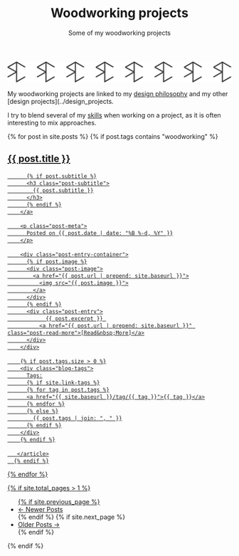﻿---
layout: page
title: Woodworking projects
subtitle: Some of my woodworking projects
---
![estampille rc](/img/logo/logo_rc_export.svg)

My woodworking projects are linked to my [design philosophy](../design_philosophy) and my other [design projects](../design_projects.

I try to blend several of my [skills](../skills) when working on a project,
as it is often interesting to mix approaches.

<div class="posts-list">
  {% for post in site.posts %}
	  {% if post.tags contains "woodworking" %}
	  <article class="post-preview">
		<a href="{{ post.url | prepend: site.baseurl }}">
		  <h2 class="post-title">{{ post.title }}</h2>

		  {% if post.subtitle %}
		  <h3 class="post-subtitle">
			{{ post.subtitle }}
		  </h3>
		  {% endif %}
		</a>

		<p class="post-meta">
		  Posted on {{ post.date | date: "%B %-d, %Y" }}
		</p>

		<div class="post-entry-container">
		  {% if post.image %}
		  <div class="post-image">
			<a href="{{ post.url | prepend: site.baseurl }}">
			  <img src="{{ post.image }}">
			</a>
		  </div>
		  {% endif %}
		  <div class="post-entry">
				{{ post.excerpt }} 
			  <a href="{{ post.url | prepend: site.baseurl }}" class="post-read-more">[Read&nbsp;More]</a>
		  </div>
		</div>

		{% if post.tags.size > 0 %}
		<div class="blog-tags">
		  Tags:
		  {% if site.link-tags %}
		  {% for tag in post.tags %}
		  <a href="{{ site.baseurl }}/tag/{{ tag }}">{{ tag }}</a>
		  {% endfor %}
		  {% else %}
			{{ post.tags | join: ", " }}
		  {% endif %}
		</div>
		{% endif %}

	   </article>
	  {% endif %}
  {% endfor %}
</div>

{% if site.total_pages > 1 %}
<ul class="pager main-pager">
  {% if site.previous_page %}
  <li class="previous">
    <a href="{{ site.previous_page_path | prepend: site.baseurl | replace: '//', '/' }}">&larr; Newer Posts</a>
  </li>
  {% endif %}
  {% if site.next_page %}
  <li class="next">
    <a href="{{ site.next_page_path | prepend: site.baseurl | replace: '//', '/' }}">Older Posts &rarr;</a>
  </li>
  {% endif %}
</ul>
{% endif %}